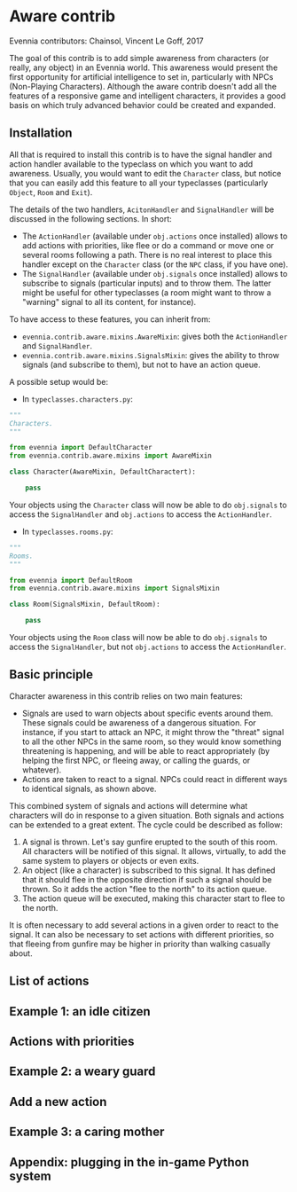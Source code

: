 # Aware contrib

Evennia contributors: Chainsol, Vincent Le Goff, 2017

The goal of this contrib is to add simple awareness from characters (or really, any object) in an
Evennia world.  This awareness would present the first opportunity for artificial intelligence to set in,
particularly with NPCs (Non-Playing Characters).  Although the aware contrib doesn't add all the features
of a responsive game and intelligent characters, it provides a good basis on which truly advanced behavior
could be created and expanded.

## Installation

All that is required to install this contrib is to have the signal handler and action handler available
to the typeclass on which you want to add awareness.  Usually, you would want to edit the `Character` class,
but notice that you can easily add this feature to all your typeclasses (particularly `Object`, `Room`
and `Exit`).

The details of the two handlers, `AcitonHandler` and `SignalHandler` will be discussed in the following
sections.  In short:

- The `ActionHandler` (available under `obj.actions` once installed) allows to add actions with priorities, like flee or do a command or
    move one or several rooms following a path.  There is no real interest to place this handler except on
    the `Character` class (or the `NPC` class, if you have one).
- The `SignalHandler` (available under `obj.signals` once installed) allows to subscribe to signals
    (particular inputs) and to throw them.  The latter might be useful for other typeclasses (a room
    might want to throw a "warning"  signal to all its content, for instance).

To have access to these features, you can inherit from:

- `evennia.contrib.aware.mixins.AwareMixin`: gives both the `ActionHandler` and `SignalHandler`.
- `evennia.contrib.aware.mixins.SignalsMixin`: gives the ability to throw signals (and subscribe to them), but not to have an action queue.

A possible setup would be:

- In `typeclasses.characters.py`:

```python
"""
Characters.
"""

from evennia import DefaultCharacter
from evennia.contrib.aware.mixins import AwareMixin

class Character(AwareMixin, DefaultCharactert):

    pass
```

Your objects using the `Character`  class will now be able to do `obj.signals` to access the `SignalHandler`
and `obj.actions` to access the `ActionHandler`.

- In `typeclasses.rooms.py`:

```python
"""
Rooms.
"""

from evennia import DefaultRoom
from evennia.contrib.aware.mixins import SignalsMixin

class Room(SignalsMixin, DefaultRoom):

    pass
```

Your objects using the `Room`  class will now be able to do `obj.signals` to access the `SignalHandler`, but not `obj.actions` to access the `ActionHandler`.

## Basic principle

Character awareness in this contrib relies on two main features:

- Signals are used to warn objects about specific events around them.  These signals could be awareness of a
    dangerous situation.  For instance, if you start to attack an NPC, it might throw the "threat" signal to
    all the other NPCs in the same room, so they would know something threatening is happening, and will
    be able to react appropriately (by helping the first NPC, or fleeing away, or calling the guards, or whatever).
- Actions are taken to react to a signal.  NPCs could react in different ways to identical signals, as shown above.

This combined system of signals and actions will determine what characters will do in response to a given
situation.  Both signals and actions can be extended to a great extent.  The cycle could be described as follow:

1. A signal is thrown.  Let's say gunfire erupted to the south of this room.  All characters will be
    notified of this signal.  It allows, virtually, to add the same system to players or objects or even exits.
2. An object (like a character) is subscribed to this signal.  It has defined that it should flee in the
    opposite direction if such a signal should be thrown.  So it adds the action "flee to the north"  to its action queue.
3. The action queue will be executed, making this character start to flee to the north.

It is often necessary to add several actions in a given order to react to the signal.  It can also
be necessary to set actions with different priorities, so that fleeing from gunfire may be higher in priority than walking casually about.

## List of actions
## Example 1: an idle citizen
## Actions with priorities
## Example 2: a weary guard
## Add a new action
## Example 3: a caring mother
## Appendix: plugging in the in-game Python system

